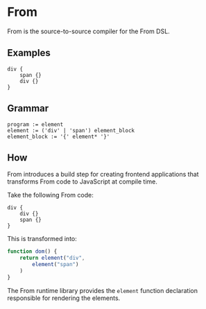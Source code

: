 # From

From is the source-to-source compiler for the From DSL.

## Examples

```
div {
	span {}
	div {}
}
```

## Grammar

```
program := element
element := ('div' | 'span') element_block
element_block := '{' element* '}'
```

## How

From introduces a build step for creating frontend applications that transforms From code to JavaScript at compile time.

Take the following From code:

```
div {
    div {}
    span {}
}
```

This is transformed into:

```js
function dom() {
    return element("div",
        element("span")
    )
}
```
The From runtime library provides the `element` function declaration responsible for rendering the elements.
